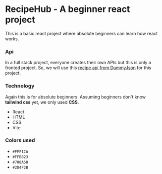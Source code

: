 # RecipeHub - A beginner react project
This is a basic react project where absolute beginners can learn how react works.

### Api
In a full stack project, everyone creates their own APIs but this is only a fronted project. So, we will use this [recipe api from DummyJson](https://dummyjson.com/docs/recipes) for this project.

### Technology
Again this is for absolute beginners. Assuming beginners don't know **tailwind css** yet, we only used **CSS**.

- React
- HTML
- CSS
- Vite

### Colors used

- `#FFF1CA`
- `#FFB823`
- `#708A58`
- `#2D4F2B`